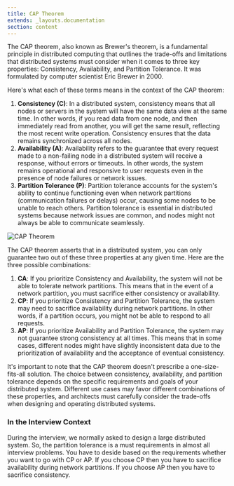 ```yaml
---
title: CAP Theorem
extends: _layouts.documentation
section: content
---
```


The CAP theorem, also known as Brewer's theorem, is a fundamental principle in distributed computing that outlines the trade-offs and limitations that distributed systems must consider when it comes to three key properties: Consistency, Availability, and Partition Tolerance. It was formulated by computer scientist Eric Brewer in 2000.

Here's what each of these terms means in the context of the CAP theorem:

1. **Consistency (C)**: In a distributed system, consistency means that all nodes or servers in the system will have the same data view at the same time. In other words, if you read data from one node, and then immediately read from another, you will get the same result, reflecting the most recent write operation. Consistency ensures that the data remains synchronized across all nodes.
2. **Availability (A)**: Availability refers to the guarantee that every request made to a non-failing node in a distributed system will receive a response, without errors or timeouts. In other words, the system remains operational and responsive to user requests even in the presence of node failures or network issues.
3. **Partition Tolerance (P)**: Partition tolerance accounts for the system's ability to continue functioning even when network partitions (communication failures or delays) occur, causing some nodes to be unable to reach others. Partition tolerance is essential in distributed systems because network issues are common, and nodes might not always be able to communicate seamlessly.

![CAP Theorem](/assets/images/glossary/cap-theorem.png "CAP Theorem")

The CAP theorem asserts that in a distributed system, you can only guarantee two out of these three properties at any given time. Here are the three possible combinations:

1. **CA**: If you prioritize Consistency and Availability, the system will not be able to tolerate network partitions. This means that in the event of a network partition, you must sacrifice either consistency or availability.
2. **CP**: If you prioritize Consistency and Partition Tolerance, the system may need to sacrifice availability during network partitions. In other words, if a partition occurs, you might not be able to respond to all requests.
3. **AP**: If you prioritize Availability and Partition Tolerance, the system may not guarantee strong consistency at all times. This means that in some cases, different nodes might have slightly inconsistent data due to the prioritization of availability and the acceptance of eventual consistency.

It's important to note that the CAP theorem doesn't prescribe a one-size-fits-all solution. The choice between consistency, availability, and partition tolerance depends on the specific requirements and goals of your distributed system. Different use cases may favor different combinations of these properties, and architects must carefully consider the trade-offs when designing and operating distributed systems.

### In the Interview Context

During the interview, we normally asked to design a large distributed system. So, the partition tolerance is a must requirements in almost all interview problems. You have to deside based on the requirements whether you want to go with CP or AP. If you choose CP then you have to sacrifice availability during network partitions. If you choose AP then you have to sacrifice consistency.